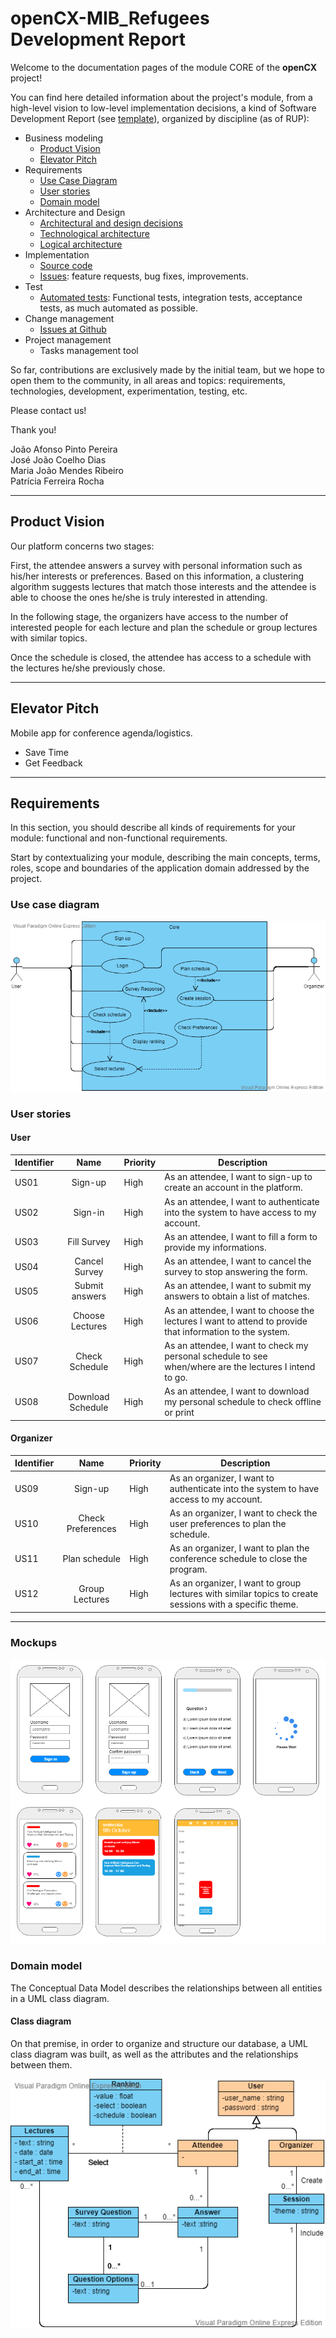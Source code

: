 # openCX-MIB_Refugees Development Report

Welcome to the documentation pages of the module CORE of the **openCX** project!

You can find here detailed information about the project's module, from a high-level vision to low-level implementation decisions, a kind of Software Development Report (see [template](https://github.com/softeng-feup/open-cx/blob/master/docs/templates/Development-Report.md)), organized by discipline (as of RUP): 

* Business modeling 
  * [Product Vision](#Product-Vision)
  * [Elevator Pitch](#Elevator-Pitch)
* Requirements
  * [Use Case Diagram](#Use-case-diagram )
  * [User stories](#User-stories)
  * [Domain model](#domain-model)
* Architecture and Design
  * [Architectural and design decisions]()
  * [Technological architecture]()
  * [Logical architecture]()
* Implementation
  * [Source code]()
  * [Issues](): feature requests, bug fixes, improvements.
* Test
  * [Automated tests](): Functional tests, integration tests, acceptance tests, as much automated as possible.
* Change management
  * [Issues at Github]()
* Project management
  * Tasks management tool 

So far, contributions are exclusively made by the initial team, but we hope to open them to the community, in all areas and topics: requirements, technologies, development, experimentation, testing, etc.

Please contact us! 

Thank you!

João Afonso Pinto Pereira\
José João Coelho Dias\
Maria João Mendes Ribeiro\
Patrícia Ferreira Rocha

---

## Product Vision

Our platform concerns two stages:

First, the attendee answers a survey with personal information such as his/her interests or preferences. Based on this information, a clustering algorithm suggests lectures that match those interests and the attendee is able to choose the ones he/she is truly interested in attending.

In the following stage, the organizers have access to the number of interested people for each lecture and plan the schedule or group lectures with similar topics.

Once the schedule is closed, the attendee has access to a schedule with the lectures he/she previously chose.

---

## Elevator Pitch

Mobile app for conference agenda/logistics. 
-  Save Time
- Get Feedback

---

## Requirements

In this section, you should describe all kinds of requirements for your module: functional and non-functional requirements.

Start by contextualizing your module, describing the main concepts, terms, roles, scope and boundaries of the application domain addressed by the project.


### Use case diagram
![use_case](images/use_case.png)


### User stories

#### User

| Identifier |       Name      | Priority | Description                                                                                               |
|------------|:---------------:|----------|-----------------------------------------------------------------------------------------------------------|
|    US01    |     Sign-up     | High     | As an attendee, I want to sign-up to create an account in the platform.                                   |
|    US02    |     Sign-in     | High     | As an attendee, I want to authenticate into the system to have access to my account.                      |
|    US03    |   Fill Survey   | High     | As an attendee, I want to fill a form to provide my informations.                                         |
|    US04    |  Cancel Survey  | High     | As an attendee, I want to cancel the survey to stop answering the form.                                   |
|    US05    |  Submit answers | High     | As an attendee, I want to submit my answers to obtain a list of matches.                                  |
|    US06    | Choose Lectures | High     | As an attendee, I want to choose the lectures I want to attend to provide that information to the system. |
|    US07    | Check Schedule  | High     | As an attendee, I want to check my personal schedule to see when/where are the lectures I intend to go.   |
|    US08    | Download Schedule  | High     | As an attendee, I want to download my personal schedule to check offline or print   |


#### Organizer

| Identifier |       Name      | Priority | Description                                                                                               |
|------------|:---------------:|----------|-----------------------------------------------------------------------------------------------------------|
|    US09  |     Sign-up    | High     | As an organizer, I want to authenticate into the system to have access to my account.                                   |
|    US10   |  Check Preferences | High     | As an organizer, I want to check the user preferences to plan the schedule.                    |
|    US11   |  Plan schedule | High     | As an organizer, I want to plan the conference schedule to close the program.                     |
|    US12   | Group Lectures | High     | As an organizer, I want to group lectures with similar topics to create sessions with a specific theme.                                         |

---

### Mockups

![mockups](images/mockups.png)

### Domain model

The Conceptual Data Model describes the relationships between all entities in a UML class diagram.

#### Class diagram
On that premise, in order to organize and structure our database, a UML class diagram was built,
as well as the attributes and the relationships between them.

![class_diagram](images/class_diagram.png)